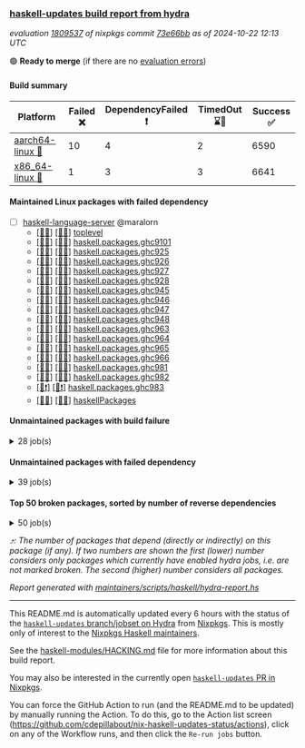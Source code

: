 ### [haskell-updates build report from hydra](https://hydra.nixos.org/jobset/nixpkgs/haskell-updates)
*evaluation [1809537](https://hydra.nixos.org/eval/1809537) of nixpkgs commit [73e66bb](https://github.com/NixOS/nixpkgs/commits/73e66bb824a9ed2996137e41c849298dd44db944) as of 2024-10-22 12:13 UTC*

🟢 **Ready to merge** (if there are no [evaluation errors](https://hydra.nixos.org/jobset/nixpkgs/haskell-updates))

#### Build summary

 | Platform | Failed ❌ | DependencyFailed ❗ | TimedOut ⌛🚫 | Success ✅ | 
 | --- | --- | --- | --- | --- | 
 | [aarch64-linux 📱](https://hydra.nixos.org/eval/1809537?filter=.aarch64-linux) | 10 | 4 | 2 | 6590 | 
 | [x86_64-linux 🐧](https://hydra.nixos.org/eval/1809537?filter=.x86_64-linux) | 1 | 3 | 3 | 6641 | 
#### Maintained Linux packages with failed dependency
- [ ] [haskell-language-server](https://hydra.nixos.org/eval/1809537?filter=haskell-language-server) @maralorn
  - [[📱✅]](https://hydra.nixos.org/build/275143224) [[🐧✅]](https://hydra.nixos.org/build/275145126) [toplevel](https://hydra.nixos.org/eval/1809537?filter=haskell-language-server)
  - [[📱✅]](https://hydra.nixos.org/build/275968434) [[🐧✅]](https://hydra.nixos.org/build/275968433) [haskell.packages.ghc9101](https://hydra.nixos.org/eval/1809537?filter=haskell.packages.ghc9101.haskell-language-server)
  - [[📱✅]](https://hydra.nixos.org/build/275134753) [[🐧✅]](https://hydra.nixos.org/build/275135214) [haskell.packages.ghc925](https://hydra.nixos.org/eval/1809537?filter=haskell.packages.ghc925.haskell-language-server)
  - [[📱✅]](https://hydra.nixos.org/build/275142274) [[🐧✅]](https://hydra.nixos.org/build/275135511) [haskell.packages.ghc926](https://hydra.nixos.org/eval/1809537?filter=haskell.packages.ghc926.haskell-language-server)
  - [[📱✅]](https://hydra.nixos.org/build/275133987) [[🐧✅]](https://hydra.nixos.org/build/275140445) [haskell.packages.ghc927](https://hydra.nixos.org/eval/1809537?filter=haskell.packages.ghc927.haskell-language-server)
  - [[📱✅]](https://hydra.nixos.org/build/275138048) [[🐧✅]](https://hydra.nixos.org/build/275140557) [haskell.packages.ghc928](https://hydra.nixos.org/eval/1809537?filter=haskell.packages.ghc928.haskell-language-server)
  - [[📱✅]](https://hydra.nixos.org/build/275137201) [[🐧✅]](https://hydra.nixos.org/build/275140213) [haskell.packages.ghc945](https://hydra.nixos.org/eval/1809537?filter=haskell.packages.ghc945.haskell-language-server)
  - [[📱✅]](https://hydra.nixos.org/build/275146481) [[🐧✅]](https://hydra.nixos.org/build/275133961) [haskell.packages.ghc946](https://hydra.nixos.org/eval/1809537?filter=haskell.packages.ghc946.haskell-language-server)
  - [[📱✅]](https://hydra.nixos.org/build/275146574) [[🐧✅]](https://hydra.nixos.org/build/275142399) [haskell.packages.ghc947](https://hydra.nixos.org/eval/1809537?filter=haskell.packages.ghc947.haskell-language-server)
  - [[📱✅]](https://hydra.nixos.org/build/275143814) [[🐧✅]](https://hydra.nixos.org/build/275137605) [haskell.packages.ghc948](https://hydra.nixos.org/eval/1809537?filter=haskell.packages.ghc948.haskell-language-server)
  - [[📱✅]](https://hydra.nixos.org/build/275133513) [[🐧✅]](https://hydra.nixos.org/build/275140938) [haskell.packages.ghc963](https://hydra.nixos.org/eval/1809537?filter=haskell.packages.ghc963.haskell-language-server)
  - [[📱✅]](https://hydra.nixos.org/build/275137612) [[🐧✅]](https://hydra.nixos.org/build/275138102) [haskell.packages.ghc964](https://hydra.nixos.org/eval/1809537?filter=haskell.packages.ghc964.haskell-language-server)
  - [[📱✅]](https://hydra.nixos.org/build/275135201) [[🐧✅]](https://hydra.nixos.org/build/275146938) [haskell.packages.ghc965](https://hydra.nixos.org/eval/1809537?filter=haskell.packages.ghc965.haskell-language-server)
  - [[📱✅]](https://hydra.nixos.org/build/275136745) [[🐧✅]](https://hydra.nixos.org/build/275137636) [haskell.packages.ghc966](https://hydra.nixos.org/eval/1809537?filter=haskell.packages.ghc966.haskell-language-server)
  - [[📱✅]](https://hydra.nixos.org/build/275139800) [[🐧✅]](https://hydra.nixos.org/build/275136416) [haskell.packages.ghc981](https://hydra.nixos.org/eval/1809537?filter=haskell.packages.ghc981.haskell-language-server)
  - [[📱✅]](https://hydra.nixos.org/build/275138068) [[🐧✅]](https://hydra.nixos.org/build/275134294) [haskell.packages.ghc982](https://hydra.nixos.org/eval/1809537?filter=haskell.packages.ghc982.haskell-language-server)
  - [[📱❗]](https://hydra.nixos.org/build/275973477) [[🐧❗]](https://hydra.nixos.org/build/275973491) [haskell.packages.ghc983](https://hydra.nixos.org/eval/1809537?filter=haskell.packages.ghc983.haskell-language-server)
  - [[📱✅]](https://hydra.nixos.org/build/275134929) [[🐧✅]](https://hydra.nixos.org/build/275138372) [haskellPackages](https://hydra.nixos.org/eval/1809537?filter=haskellPackages.haskell-language-server)
#### Unmaintained packages with build failure
<details><summary>28 job(s) </summary>

- [ ] [ghc-lib-parser](https://hydra.nixos.org/eval/1809537?filter=ghc-lib-parser)  ⤴️ 20 | 70
  - [[📱✅]](https://hydra.nixos.org/build/275827968) [[🐧✅]](https://hydra.nixos.org/build/275827977) [haskell.packages.ghc8107](https://hydra.nixos.org/eval/1809537?filter=haskell.packages.ghc8107.ghc-lib-parser)
  - [[📱✅]](https://hydra.nixos.org/build/275135283) [[🐧✅]](https://hydra.nixos.org/build/275145877) [haskell.packages.ghc902](https://hydra.nixos.org/eval/1809537?filter=haskell.packages.ghc902.ghc-lib-parser)
  - [[📱✅]](https://hydra.nixos.org/build/275142931) [[🐧✅]](https://hydra.nixos.org/build/275138215) [haskell.packages.ghc925](https://hydra.nixos.org/eval/1809537?filter=haskell.packages.ghc925.ghc-lib-parser)
  - [[📱✅]](https://hydra.nixos.org/build/275140374) [[🐧✅]](https://hydra.nixos.org/build/275141197) [haskell.packages.ghc926](https://hydra.nixos.org/eval/1809537?filter=haskell.packages.ghc926.ghc-lib-parser)
  - [[📱✅]](https://hydra.nixos.org/build/275135896) [[🐧✅]](https://hydra.nixos.org/build/275142567) [haskell.packages.ghc927](https://hydra.nixos.org/eval/1809537?filter=haskell.packages.ghc927.ghc-lib-parser)
  - [[📱✅]](https://hydra.nixos.org/build/275146872) [[🐧✅]](https://hydra.nixos.org/build/275141071) [haskell.packages.ghc928](https://hydra.nixos.org/eval/1809537?filter=haskell.packages.ghc928.ghc-lib-parser)
  - [[📱✅]](https://hydra.nixos.org/build/275141295) [[🐧✅]](https://hydra.nixos.org/build/275136525) [haskell.packages.ghc945](https://hydra.nixos.org/eval/1809537?filter=haskell.packages.ghc945.ghc-lib-parser)
  - [[📱✅]](https://hydra.nixos.org/build/275146349) [[🐧✅]](https://hydra.nixos.org/build/275133039) [haskell.packages.ghc946](https://hydra.nixos.org/eval/1809537?filter=haskell.packages.ghc946.ghc-lib-parser)
  - [[📱✅]](https://hydra.nixos.org/build/275146944) [[🐧✅]](https://hydra.nixos.org/build/275141801) [haskell.packages.ghc947](https://hydra.nixos.org/eval/1809537?filter=haskell.packages.ghc947.ghc-lib-parser)
  - [[📱✅]](https://hydra.nixos.org/build/275134992) [[🐧✅]](https://hydra.nixos.org/build/275135420) [haskell.packages.ghc948](https://hydra.nixos.org/eval/1809537?filter=haskell.packages.ghc948.ghc-lib-parser)
  - [[📱✅]](https://hydra.nixos.org/build/275138854) [[🐧✅]](https://hydra.nixos.org/build/275134338) [haskell.packages.ghc963](https://hydra.nixos.org/eval/1809537?filter=haskell.packages.ghc963.ghc-lib-parser)
  - [[📱✅]](https://hydra.nixos.org/build/275134094) [[🐧✅]](https://hydra.nixos.org/build/275146318) [haskell.packages.ghc964](https://hydra.nixos.org/eval/1809537?filter=haskell.packages.ghc964.ghc-lib-parser)
  - [[📱✅]](https://hydra.nixos.org/build/275145090) [[🐧✅]](https://hydra.nixos.org/build/275144325) [haskell.packages.ghc965](https://hydra.nixos.org/eval/1809537?filter=haskell.packages.ghc965.ghc-lib-parser)
  - [[📱✅]](https://hydra.nixos.org/build/275138734) [[🐧✅]](https://hydra.nixos.org/build/275144210) [haskell.packages.ghc966](https://hydra.nixos.org/eval/1809537?filter=haskell.packages.ghc966.ghc-lib-parser)
  - [[📱✅]](https://hydra.nixos.org/build/275143340) [[🐧✅]](https://hydra.nixos.org/build/275134390) [haskell.packages.ghc981](https://hydra.nixos.org/eval/1809537?filter=haskell.packages.ghc981.ghc-lib-parser)
  - [[📱✅]](https://hydra.nixos.org/build/275146168) [[🐧✅]](https://hydra.nixos.org/build/275144603) [haskell.packages.ghc982](https://hydra.nixos.org/eval/1809537?filter=haskell.packages.ghc982.ghc-lib-parser)
  - [[📱❌]](https://hydra.nixos.org/build/275973525) [[🐧❌]](https://hydra.nixos.org/build/275973485) [haskell.packages.ghc983](https://hydra.nixos.org/eval/1809537?filter=haskell.packages.ghc983.ghc-lib-parser)
  - [[📱✅]](https://hydra.nixos.org/build/275146536) [[🐧✅]](https://hydra.nixos.org/build/275143457) [haskellPackages](https://hydra.nixos.org/eval/1809537?filter=haskellPackages.ghc-lib-parser)
- [ ] [[📱❌]](https://hydra.nixos.org/build/275137749) [[🐧✅]](https://hydra.nixos.org/build/275133748) [haskellPackages.nlopt-haskell](https://hydra.nixos.org/eval/1809537?filter=haskellPackages.nlopt-haskell)  ⤴️ 1 | 1
- [ ] [[📱❌]](https://hydra.nixos.org/build/275143790) [[🐧✅]](https://hydra.nixos.org/build/275139212) [haskellPackages.freetype2](https://hydra.nixos.org/eval/1809537?filter=haskellPackages.freetype2)  ⤴️ 0 | 12
- [ ] [[📱❌]](https://hydra.nixos.org/build/275144835) [[🐧✅]](https://hydra.nixos.org/build/275145197) [haskellPackages.hw-simd](https://hydra.nixos.org/eval/1809537?filter=haskellPackages.hw-simd)  ⤴️ 0 | 9
- [ ] [[📱❌]](https://hydra.nixos.org/build/275135619) [[🐧✅]](https://hydra.nixos.org/build/275140417) [haskellPackages.GOST34112012-Hash](https://hydra.nixos.org/eval/1809537?filter=haskellPackages.GOST34112012-Hash) 
- [ ] [[📱❌]](https://hydra.nixos.org/build/275136420) [[🐧✅]](https://hydra.nixos.org/build/275136977) [haskellPackages.HsASA](https://hydra.nixos.org/eval/1809537?filter=haskellPackages.HsASA) 
- [ ] [[📱❌]](https://hydra.nixos.org/build/275133911) [[🐧⌛🚫]](https://hydra.nixos.org/build/275134915) [haskellPackages.significant-figures](https://hydra.nixos.org/eval/1809537?filter=haskellPackages.significant-figures) 
- [ ] [[📱❌]](https://hydra.nixos.org/build/275138606) [[🐧✅]](https://hydra.nixos.org/build/275138072) [haskellPackages.simdutf](https://hydra.nixos.org/eval/1809537?filter=haskellPackages.simdutf) 
- [ ] [[📱❌]](https://hydra.nixos.org/build/275140675) [[🐧✅]](https://hydra.nixos.org/build/275136232) [haskellPackages.tasty-papi](https://hydra.nixos.org/eval/1809537?filter=haskellPackages.tasty-papi) 
- [ ] [[📱❌]](https://hydra.nixos.org/build/275145464) [[🐧✅]](https://hydra.nixos.org/build/275135779) [haskellPackages.twobitreader](https://hydra.nixos.org/eval/1809537?filter=haskellPackages.twobitreader) 
</details>

#### Unmaintained packages with failed dependency
<details><summary>39 job(s) </summary>

- [ ] [ghc-lib-parser-ex](https://hydra.nixos.org/eval/1809537?filter=ghc-lib-parser-ex)  ⤴️ 13 | 44
  - [[📱✅]](https://hydra.nixos.org/build/275828016) [[🐧✅]](https://hydra.nixos.org/build/275828007) [haskell.packages.ghc8107](https://hydra.nixos.org/eval/1809537?filter=haskell.packages.ghc8107.ghc-lib-parser-ex)
  - [[📱✅]](https://hydra.nixos.org/build/275145409) [[🐧✅]](https://hydra.nixos.org/build/275137083) [haskell.packages.ghc902](https://hydra.nixos.org/eval/1809537?filter=haskell.packages.ghc902.ghc-lib-parser-ex)
  - [[📱✅]](https://hydra.nixos.org/build/275139585) [[🐧✅]](https://hydra.nixos.org/build/275135883) [haskell.packages.ghc925](https://hydra.nixos.org/eval/1809537?filter=haskell.packages.ghc925.ghc-lib-parser-ex)
  - [[📱✅]](https://hydra.nixos.org/build/275138373) [[🐧✅]](https://hydra.nixos.org/build/275136472) [haskell.packages.ghc926](https://hydra.nixos.org/eval/1809537?filter=haskell.packages.ghc926.ghc-lib-parser-ex)
  - [[📱✅]](https://hydra.nixos.org/build/275138661) [[🐧✅]](https://hydra.nixos.org/build/275138941) [haskell.packages.ghc927](https://hydra.nixos.org/eval/1809537?filter=haskell.packages.ghc927.ghc-lib-parser-ex)
  - [[📱✅]](https://hydra.nixos.org/build/275143704) [[🐧✅]](https://hydra.nixos.org/build/275138563) [haskell.packages.ghc928](https://hydra.nixos.org/eval/1809537?filter=haskell.packages.ghc928.ghc-lib-parser-ex)
  - [[📱✅]](https://hydra.nixos.org/build/275138135) [[🐧✅]](https://hydra.nixos.org/build/275142940) [haskell.packages.ghc945](https://hydra.nixos.org/eval/1809537?filter=haskell.packages.ghc945.ghc-lib-parser-ex)
  - [[📱✅]](https://hydra.nixos.org/build/275136418) [[🐧✅]](https://hydra.nixos.org/build/275137988) [haskell.packages.ghc946](https://hydra.nixos.org/eval/1809537?filter=haskell.packages.ghc946.ghc-lib-parser-ex)
  - [[📱✅]](https://hydra.nixos.org/build/275133706) [[🐧✅]](https://hydra.nixos.org/build/275144108) [haskell.packages.ghc947](https://hydra.nixos.org/eval/1809537?filter=haskell.packages.ghc947.ghc-lib-parser-ex)
  - [[📱✅]](https://hydra.nixos.org/build/275133949) [[🐧✅]](https://hydra.nixos.org/build/275139959) [haskell.packages.ghc948](https://hydra.nixos.org/eval/1809537?filter=haskell.packages.ghc948.ghc-lib-parser-ex)
  - [[📱✅]](https://hydra.nixos.org/build/275133251) [[🐧✅]](https://hydra.nixos.org/build/275135712) [haskell.packages.ghc963](https://hydra.nixos.org/eval/1809537?filter=haskell.packages.ghc963.ghc-lib-parser-ex)
  - [[📱✅]](https://hydra.nixos.org/build/275138089) [[🐧✅]](https://hydra.nixos.org/build/275141982) [haskell.packages.ghc964](https://hydra.nixos.org/eval/1809537?filter=haskell.packages.ghc964.ghc-lib-parser-ex)
  - [[📱✅]](https://hydra.nixos.org/build/275146653) [[🐧✅]](https://hydra.nixos.org/build/275145450) [haskell.packages.ghc965](https://hydra.nixos.org/eval/1809537?filter=haskell.packages.ghc965.ghc-lib-parser-ex)
  - [[📱✅]](https://hydra.nixos.org/build/275141710) [[🐧✅]](https://hydra.nixos.org/build/275142546) [haskell.packages.ghc966](https://hydra.nixos.org/eval/1809537?filter=haskell.packages.ghc966.ghc-lib-parser-ex)
  - [[📱✅]](https://hydra.nixos.org/build/275143851) [[🐧✅]](https://hydra.nixos.org/build/275141074) [haskell.packages.ghc981](https://hydra.nixos.org/eval/1809537?filter=haskell.packages.ghc981.ghc-lib-parser-ex)
  - [[📱✅]](https://hydra.nixos.org/build/275139405) [[🐧✅]](https://hydra.nixos.org/build/275145194) [haskell.packages.ghc982](https://hydra.nixos.org/eval/1809537?filter=haskell.packages.ghc982.ghc-lib-parser-ex)
  - [[📱❗]](https://hydra.nixos.org/build/275973512) [[🐧❗]](https://hydra.nixos.org/build/275973519) [haskell.packages.ghc983](https://hydra.nixos.org/eval/1809537?filter=haskell.packages.ghc983.ghc-lib-parser-ex)
  - [[📱✅]](https://hydra.nixos.org/build/275135468) [[🐧✅]](https://hydra.nixos.org/build/275138416) [haskellPackages](https://hydra.nixos.org/eval/1809537?filter=haskellPackages.ghc-lib-parser-ex)
- [ ] [ghc-lib](https://hydra.nixos.org/eval/1809537?filter=ghc-lib) 
  - [[📱✅]](https://hydra.nixos.org/build/275827985) [[🐧✅]](https://hydra.nixos.org/build/275827979) [haskell.packages.ghc8107](https://hydra.nixos.org/eval/1809537?filter=haskell.packages.ghc8107.ghc-lib)
  - [[📱✅]](https://hydra.nixos.org/build/275145486) [[🐧✅]](https://hydra.nixos.org/build/275144427) [haskell.packages.ghc902](https://hydra.nixos.org/eval/1809537?filter=haskell.packages.ghc902.ghc-lib)
  - [[📱✅]](https://hydra.nixos.org/build/275140700) [[🐧✅]](https://hydra.nixos.org/build/275137458) [haskell.packages.ghc925](https://hydra.nixos.org/eval/1809537?filter=haskell.packages.ghc925.ghc-lib)
  - [[📱✅]](https://hydra.nixos.org/build/275138427) [[🐧✅]](https://hydra.nixos.org/build/275138750) [haskell.packages.ghc926](https://hydra.nixos.org/eval/1809537?filter=haskell.packages.ghc926.ghc-lib)
  - [[📱✅]](https://hydra.nixos.org/build/275138968) [[🐧✅]](https://hydra.nixos.org/build/275144718) [haskell.packages.ghc927](https://hydra.nixos.org/eval/1809537?filter=haskell.packages.ghc927.ghc-lib)
  - [[📱✅]](https://hydra.nixos.org/build/275144942) [[🐧✅]](https://hydra.nixos.org/build/275138588) [haskell.packages.ghc928](https://hydra.nixos.org/eval/1809537?filter=haskell.packages.ghc928.ghc-lib)
  - [[📱✅]](https://hydra.nixos.org/build/275136776) [[🐧✅]](https://hydra.nixos.org/build/275137378) [haskell.packages.ghc945](https://hydra.nixos.org/eval/1809537?filter=haskell.packages.ghc945.ghc-lib)
  - [[📱✅]](https://hydra.nixos.org/build/275146788) [[🐧✅]](https://hydra.nixos.org/build/275144426) [haskell.packages.ghc946](https://hydra.nixos.org/eval/1809537?filter=haskell.packages.ghc946.ghc-lib)
  - [[📱✅]](https://hydra.nixos.org/build/275141776) [[🐧✅]](https://hydra.nixos.org/build/275140232) [haskell.packages.ghc947](https://hydra.nixos.org/eval/1809537?filter=haskell.packages.ghc947.ghc-lib)
  - [[📱✅]](https://hydra.nixos.org/build/275138350) [[🐧✅]](https://hydra.nixos.org/build/275138900) [haskell.packages.ghc948](https://hydra.nixos.org/eval/1809537?filter=haskell.packages.ghc948.ghc-lib)
  - [[📱✅]](https://hydra.nixos.org/build/275137996) [[🐧✅]](https://hydra.nixos.org/build/275138729) [haskell.packages.ghc963](https://hydra.nixos.org/eval/1809537?filter=haskell.packages.ghc963.ghc-lib)
  - [[📱✅]](https://hydra.nixos.org/build/275139146) [[🐧✅]](https://hydra.nixos.org/build/275143800) [haskell.packages.ghc964](https://hydra.nixos.org/eval/1809537?filter=haskell.packages.ghc964.ghc-lib)
  - [[📱✅]](https://hydra.nixos.org/build/275144320) [[🐧✅]](https://hydra.nixos.org/build/275142108) [haskell.packages.ghc965](https://hydra.nixos.org/eval/1809537?filter=haskell.packages.ghc965.ghc-lib)
  - [[📱✅]](https://hydra.nixos.org/build/275133597) [[🐧✅]](https://hydra.nixos.org/build/275143122) [haskell.packages.ghc966](https://hydra.nixos.org/eval/1809537?filter=haskell.packages.ghc966.ghc-lib)
  - [[📱✅]](https://hydra.nixos.org/build/275136549) [[🐧✅]](https://hydra.nixos.org/build/275143531) [haskell.packages.ghc981](https://hydra.nixos.org/eval/1809537?filter=haskell.packages.ghc981.ghc-lib)
  - [[📱✅]](https://hydra.nixos.org/build/275143416) [[🐧✅]](https://hydra.nixos.org/build/275135235) [haskell.packages.ghc982](https://hydra.nixos.org/eval/1809537?filter=haskell.packages.ghc982.ghc-lib)
  - [[📱❗]](https://hydra.nixos.org/build/275973490) [[🐧❗]](https://hydra.nixos.org/build/275973498) [haskell.packages.ghc983](https://hydra.nixos.org/eval/1809537?filter=haskell.packages.ghc983.ghc-lib)
  - [[📱✅]](https://hydra.nixos.org/build/275141481) [[🐧✅]](https://hydra.nixos.org/build/275142139) [haskellPackages](https://hydra.nixos.org/eval/1809537?filter=haskellPackages.ghc-lib)
- [ ] [[📱❗]](https://hydra.nixos.org/build/275132822) [[🐧✅]](https://hydra.nixos.org/build/275133736) [haskellPackages.hmatrix-nlopt](https://hydra.nixos.org/eval/1809537?filter=haskellPackages.hmatrix-nlopt) 
</details>

#### Top 50 broken packages, sorted by number of reverse dependencies
<details><summary>50 job(s) </summary>

[gogol-core](https://packdeps.haskellers.com/reverse/gogol-core) ⤴️ 184  
[haskell98](https://packdeps.haskellers.com/reverse/haskell98) ⤴️ 152  
[failure](https://packdeps.haskellers.com/reverse/failure) ⤴️ 72  
[enumerator](https://packdeps.haskellers.com/reverse/enumerator) ⤴️ 56  
[connection](https://packdeps.haskellers.com/reverse/connection) ⤴️ 53  
[util](https://packdeps.haskellers.com/reverse/util) ⤴️ 49  
[derive](https://packdeps.haskellers.com/reverse/derive) ⤴️ 48  
[web-routes](https://packdeps.haskellers.com/reverse/web-routes) ⤴️ 43  
[accelerate](https://packdeps.haskellers.com/reverse/accelerate) ⤴️ 42  
[syb-with-class](https://packdeps.haskellers.com/reverse/syb-with-class) ⤴️ 42  
[MonadCatchIO-transformers](https://packdeps.haskellers.com/reverse/MonadCatchIO-transformers) ⤴️ 41  
[TypeCompose](https://packdeps.haskellers.com/reverse/TypeCompose) ⤴️ 41  
[PrimitiveArray](https://packdeps.haskellers.com/reverse/PrimitiveArray) ⤴️ 35  
[crypto-random](https://packdeps.haskellers.com/reverse/crypto-random) ⤴️ 35  
[rank1dynamic](https://packdeps.haskellers.com/reverse/rank1dynamic) ⤴️ 33  
[dual](https://packdeps.haskellers.com/reverse/dual) ⤴️ 32  
[hsp](https://packdeps.haskellers.com/reverse/hsp) ⤴️ 32  
[distributed-static](https://packdeps.haskellers.com/reverse/distributed-static) ⤴️ 31  
[language-ecmascript](https://packdeps.haskellers.com/reverse/language-ecmascript) ⤴️ 31  
[distributed-process](https://packdeps.haskellers.com/reverse/distributed-process) ⤴️ 30  
[iteratee](https://packdeps.haskellers.com/reverse/iteratee) ⤴️ 29  
[polysemy-time](https://packdeps.haskellers.com/reverse/polysemy-time) ⤴️ 29  
[composite-base](https://packdeps.haskellers.com/reverse/composite-base) ⤴️ 28  
[polysemy-resume](https://packdeps.haskellers.com/reverse/polysemy-resume) ⤴️ 28  
[polysemy-conc](https://packdeps.haskellers.com/reverse/polysemy-conc) ⤴️ 27  
[regexpr](https://packdeps.haskellers.com/reverse/regexpr) ⤴️ 27  
[crypto-numbers](https://packdeps.haskellers.com/reverse/crypto-numbers) ⤴️ 25  
[either-unwrap](https://packdeps.haskellers.com/reverse/either-unwrap) ⤴️ 25  
[polysemy-log](https://packdeps.haskellers.com/reverse/polysemy-log) ⤴️ 25  
[HList](https://packdeps.haskellers.com/reverse/HList) ⤴️ 24  
[web-routes-th](https://packdeps.haskellers.com/reverse/web-routes-th) ⤴️ 24  
[Crypto](https://packdeps.haskellers.com/reverse/Crypto) ⤴️ 22  
[crypto-pubkey](https://packdeps.haskellers.com/reverse/crypto-pubkey) ⤴️ 22  
[haskelldb](https://packdeps.haskellers.com/reverse/haskelldb) ⤴️ 22  
[wxdirect](https://packdeps.haskellers.com/reverse/wxdirect) ⤴️ 22  
[BiobaseTypes](https://packdeps.haskellers.com/reverse/BiobaseTypes) ⤴️ 21  
[alg](https://packdeps.haskellers.com/reverse/alg) ⤴️ 21  
[mmsyn2](https://packdeps.haskellers.com/reverse/mmsyn2) ⤴️ 21  
[userid](https://packdeps.haskellers.com/reverse/userid) ⤴️ 21  
[wxc](https://packdeps.haskellers.com/reverse/wxc) ⤴️ 21  
[biocore](https://packdeps.haskellers.com/reverse/biocore) ⤴️ 20  
[reform](https://packdeps.haskellers.com/reverse/reform) ⤴️ 20  
[wxcore](https://packdeps.haskellers.com/reverse/wxcore) ⤴️ 20  
[attoparsec-enumerator](https://packdeps.haskellers.com/reverse/attoparsec-enumerator) ⤴️ 19  
[bytestring-show](https://packdeps.haskellers.com/reverse/bytestring-show) ⤴️ 19  
[cprng-aes](https://packdeps.haskellers.com/reverse/cprng-aes) ⤴️ 19  
[fay](https://packdeps.haskellers.com/reverse/fay) ⤴️ 19  
[harp](https://packdeps.haskellers.com/reverse/harp) ⤴️ 19  
[hsx2hs](https://packdeps.haskellers.com/reverse/hsx2hs) ⤴️ 19  
[incipit](https://packdeps.haskellers.com/reverse/incipit) ⤴️ 19  
</details>


*⤴️: The number of packages that depend (directly or indirectly) on this package (if any). If two numbers are shown the first (lower) number considers only packages which currently have enabled hydra jobs, i.e. are not marked broken. The second (higher) number considers all packages.*

*Report generated with [maintainers/scripts/haskell/hydra-report.hs](https://github.com/NixOS/nixpkgs/blob/haskell-updates/maintainers/scripts/haskell/hydra-report.hs)*


----------------------------------------------------------------------

This README.md is automatically updated every 6 hours with the status of the
[`haskell-updates` branch/jobset on Hydra](https://hydra.nixos.org/jobset/nixpkgs/haskell-updates)
from [Nixpkgs](https://github.com/NixOS/nixpkgs).  This is mostly only of
interest to the [Nixpkgs Haskell maintainers](https://github.com/orgs/NixOS/teams/haskell).

See the
[haskell-modules/HACKING.md](https://github.com/NixOS/nixpkgs/blob/haskell-updates/pkgs/development/haskell-modules/HACKING.md)
file for more information about this build report.

You may also be interested in the currently open
[`haskell-updates` PR in Nixpkgs](https://github.com/nixos/nixpkgs/pulls?q=is%3Apr+is%3Aopen+head%3Ahaskell-updates).

You can force the GitHub Action to run (and the README.md to be updated) by
manually running the Action.  To do this, go to the Action list screen
(https://github.com/cdepillabout/nix-haskell-updates-status/actions),
click on any of the Workflow runs, and then click the `Re-run jobs` button.
